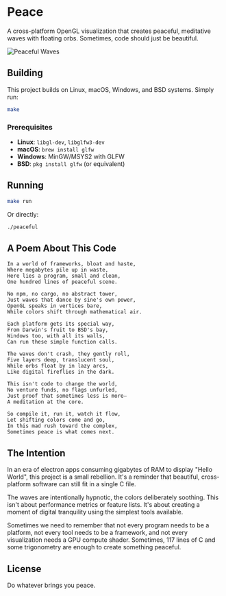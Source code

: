 # Peace

A cross-platform OpenGL visualization that creates peaceful, meditative waves with floating orbs. Sometimes, code should just be beautiful.

![Peaceful Waves](peaceful_waves.gif)

## Building

This project builds on Linux, macOS, Windows, and BSD systems. Simply run:

```bash
make
```

### Prerequisites

- **Linux**: `libgl-dev`, `libglfw3-dev`
- **macOS**: `brew install glfw`
- **Windows**: MinGW/MSYS2 with GLFW
- **BSD**: `pkg install glfw` (or equivalent)

## Running

```bash
make run
```

Or directly:
```bash
./peaceful
```

## A Poem About This Code

```
In a world of frameworks, bloat and haste,
Where megabytes pile up in waste,
Here lies a program, small and clean,
One hundred lines of peaceful scene.

No npm, no cargo, no abstract tower,
Just waves that dance by sine's own power,
OpenGL speaks in vertices bare,
While colors shift through mathematical air.

Each platform gets its special way,
From Darwin's fruit to BSD's bay,
Windows too, with all its walls,
Can run these simple function calls.

The waves don't crash, they gently roll,
Five layers deep, translucent soul,
While orbs float by in lazy arcs,
Like digital fireflies in the dark.

This isn't code to change the world,
No venture funds, no flags unfurled,
Just proof that sometimes less is more—
A meditation at the core.

So compile it, run it, watch it flow,
Let shifting colors come and go,
In this mad rush toward the complex,
Sometimes peace is what comes next.
```

## The Intention

In an era of electron apps consuming gigabytes of RAM to display "Hello World", this project is a small rebellion. It's a reminder that beautiful, cross-platform software can still fit in a single C file.

The waves are intentionally hypnotic, the colors deliberately soothing. This isn't about performance metrics or feature lists. It's about creating a moment of digital tranquility using the simplest tools available.

Sometimes we need to remember that not every program needs to be a platform, not every tool needs to be a framework, and not every visualization needs a GPU compute shader. Sometimes, 117 lines of C and some trigonometry are enough to create something peaceful.

## License

Do whatever brings you peace.

